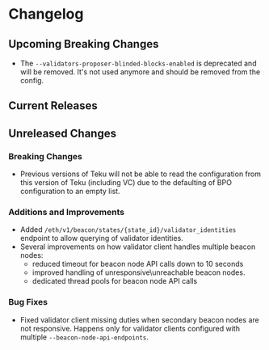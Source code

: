 # Changelog

## Upcoming Breaking Changes
- The `--validators-proposer-blinded-blocks-enabled` is deprecated and will be removed. It's not used anymore and should be removed from the config.

## Current Releases

## Unreleased Changes

### Breaking Changes
- Previous versions of Teku will not be able to read the configuration from this version of Teku (including VC) due to the defaulting of BPO configuration to an empty list.

### Additions and Improvements
- Added `/eth/v1/beacon/states/{state_id}/validator_identities` endpoint to allow querying of validator identities.
- Several improvements on how validator client handles multiple beacon nodes:
  - reduced timeout for beacon node API calls down to 10 seconds
  - improved handling of unresponsive\unreachable beacon nodes.
  - dedicated thread pools for beacon node API calls

### Bug Fixes
- Fixed validator client missing duties when secondary beacon nodes are not responsive. Happens only for validator clients configured with multiple `--beacon-node-api-endpoints`.
